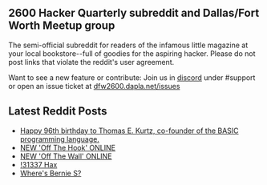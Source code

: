 ## 2600 Hacker Quarterly subreddit and Dallas/Fort Worth Meetup group
The semi-official subreddit for readers of the infamous little magazine at your local bookstore--full of goodies for the aspiring hacker. Please do not post links that violate the reddit's user agreement.

Want to see a new feature or contribute: 
Join us in [discord](https://dfw2600.dapla.net/chat) under #support or open an issue ticket at [dfw2600.dapla.net/issues](https://dfw2600.dapla.net/issues)

## Latest Reddit Posts
<!-- BLOG-POST-LIST:START -->
- [Happy 96th birthday to Thomas E. Kurtz, co-founder of the BASIC programming language.](https://www.reddit.com/r/2600/comments/1axkbpe/happy_96th_birthday_to_thomas_e_kurtz_cofounder/)
- [NEW 'Off The Hook' ONLINE](https://2600.com/hook/21-02-2024)
- [NEW 'Off The Wall' ONLINE](https://2600.com/wall/20-02-2024)
- [!31337 Hax](https://www.reddit.com/r/2600/comments/1avvuag/31337_hax/)
- [Where's Bernie S?](https://www.reddit.com/r/2600/comments/1apr9zz/wheres_bernie_s/)
<!-- BLOG-POST-LIST:END -->
